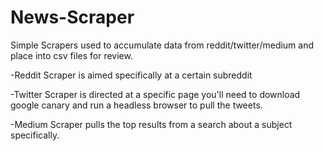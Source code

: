 # News-Scraper
Simple Scrapers used to accumulate data from reddit/twitter/medium and place into csv files for review.

-Reddit Scraper is aimed specifically at a certain subreddit

-Twitter Scraper is directed at a specific page
    you'll need to download google canary and run a headless browser to pull the tweets.

-Medium Scraper pulls the top results from a search about a subject specifically.
